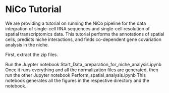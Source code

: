 # NiCo Tutorial

We are providing a tutorial on running the NiCo pipeline for the data integration of single-cell RNA sequences and single-cell resolution of spatial transcriptomics data. This tutorial performs the annotations of spatial cells, predicts niche interactions, and finds co-dependent gene covariation analysis in the niche. 

First, extract the zip files. 

Run the Juypter notebook Start_Data_preparation_for_niche_analysis.ipynb
Once it runs everything and all the normalization files are generated, then run the other Jupyter notebook Perform_spatial_analysis.ipynb 
This notebook generates all the figures in the respective directory and the notebook. 


